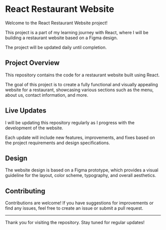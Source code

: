 # React Restaurant Website

Welcome to the React Restaurant Website project! 

This project is a part of my learning journey with React, where I will be building a restaurant website based on a Figma design. 

The project will be updated daily until completion.

## Project Overview

This repository contains the code for a restaurant website built using React. 

The goal of this project is to create a fully functional and visually appealing website for a restaurant, showcasing various sections such as the menu, about us, contact information, and more.

## Live Updates

I will be updating this repository regularly as I progress with the development of the website.

Each update will include new features, improvements, and fixes based on the project requirements and design specifications.

## Design

The website design is based on a Figma prototype, which provides a visual guideline for the layout, color scheme, typography, and overall aesthetics.


## Contributing

Contributions are welcome! If you have suggestions for improvements or find any issues, feel free to create an issue or submit a pull request.

---

Thank you for visiting the repository. Stay tuned for regular updates!


